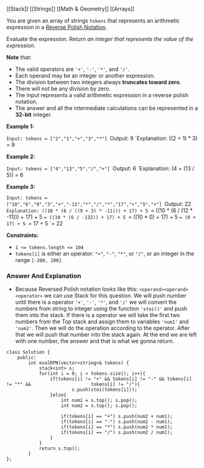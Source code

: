 [[Stack]]
[[Strings]]
[[Math & Geometry]]
[[Arrays]]

You are given an array of strings `tokens` that represents an arithmetic expression in a [Reverse Polish Notation](http://en.wikipedia.org/wiki/Reverse_Polish_notation).

Evaluate the expression. Return _an integer that represents the value of the expression_.

**Note** that:

- The valid operators are `'+'`, `'-'`, `'*'`, and `'/'`.
- Each operand may be an integer or another expression.
- The division between two integers always **truncates toward zero**.
- There will not be any division by zero.
- The input represents a valid arithmetic expression in a reverse polish notation.
- The answer and all the intermediate calculations can be represented in a **32-bit** integer.

**Example 1:**

`Input: tokens = ["2","1","+","3","*"]
`Output: 9
`Explanation: ((2 + 1) * 3) = 9

**Example 2:**

`Input: tokens = ["4","13","5","/","+"]
`Output: 6
`Explanation: (4 + (13 / 5)) = 6

**Example 3:**


`Input: tokens = ["10","6","9","3","+","-11","*","/","*","17","+","5","+"]
`Output: 22
`Explanation: ((10 * (6 / ((9 + 3) * -11))) + 17) + 5
`= ((10 * (6 / (12 * -11))) + 17) + 5
`= ((10 * (6 / -132)) + 17) + 5
`= ((10 * 0) + 17) + 5
`= (0 + 17) + 5
`= 17 + 5
`= 22

**Constraints:**

- `1 <= tokens.length <= 104`
- `tokens[i]` is either an operator: `"+"`, `"-"`, `"*"`, or `"/"`, or an integer in the range `[-200, 200]`.

### Answer And Explanation

- Because Reversed Polish notation looks like this: `<operand><operand><operator>` we can use Stack for this question. We will push number until there is a operator `'+'`, `'-'`, `'*'`, and `'/'` we will convert the numbers from string to integer using the function `'stoi()'` and push them into the stack. If there is a operator we will take the first two numbers from the Top stack and assign them to variables `'num1'` and `'num2'`. Then we will do the operation according to the operator. After that we will push that number into the stack again. At the end we are left with one number, the answer and that is what we gonna return.

```
class Solution {
	public:
		int evalRPN(vector<string>& tokens) {
			stack<int> s;
			for(int i = 0; i < tokens.size(); i++){
				if(tokens[i] != "+" && tokens[i] != "-" && tokens[i] != "*" &&                      tokens[i] != "/"){
						s.push(stoi(tokens[i]));
				}else{
					int num1 = s.top(); s.pop();
					int num2 = s.top(); s.pop();
					
					if(tokens[i] == "+") s.push(num2 + num1);
					if(tokens[i] == "-") s.push(num2 - num1);
					if(tokens[i] == "*") s.push(num2 * num1);
					if(tokens[i] == "/") s.push(num2 / num1);
				}
			}
			return s.top();
		}
};
```
